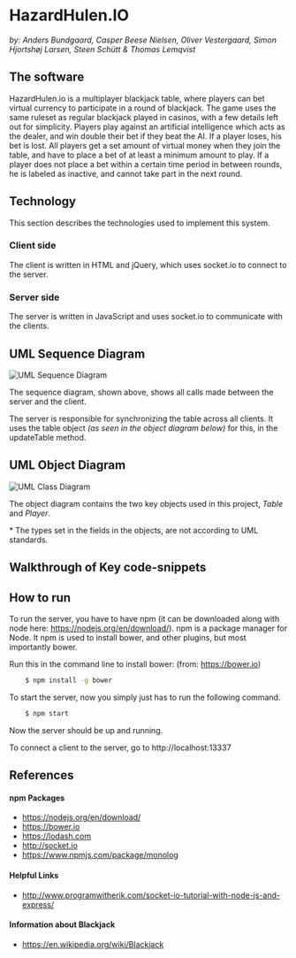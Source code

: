 # HazardHulen.IO
_by: Anders Bundgaard, Casper Beese Nielsen, Oliver Vestergaard, Simon Hjortshøj Larsen, Steen Schütt & Thomas Lemqvist_

## The software
HazardHulen.io is a multiplayer blackjack table, where players can bet virtual
currency to participate in a round of blackjack. The game uses the same ruleset as
regular blackjack played in casinos, with a few details left out for simplicity.
Players play against an artificial intelligence which acts as the dealer, and win
double their bet if they beat the AI. If a player loses, his bet is lost.
All players get a set amount of virtual money when they join the table, and have
to place a bet of at least a minimum amount to play. If a player does not place
a bet within a certain time period in between rounds, he is labeled as inactive,
and cannot take part in the next round.

## Technology
This section describes the technologies used to implement this system.
### Client side
The client is written in HTML and jQuery, which uses socket.io to connect to the server.

### Server side
The server is written in JavaScript and uses socket.io to communicate with the clients.

## UML Sequence Diagram
![UML Sequence Diagram](https://github.com/DrBumlehund/off_the_books/blob/master/Documentation/sequence.png "UML Sequence Diagram")

The sequence diagram, shown above, shows all calls made between the server and the client.

The server is responsible for synchronizing the table across all clients. It uses the table object _(as seen in the object diagram below)_ for this, in the updateTable method.

## UML Object Diagram
![UML Class Diagram](https://github.com/DrBumlehund/off_the_books/blob/master/Documentation/ClassDiag.png "UML Class Diagram")

The object diagram contains the two key objects used in this project, _Table_ and _Player_.

\* The types set in the fields in the objects, are not according to UML standards.

## Walkthrough of Key code-snippets

## How to run
To run the server, you have to have npm (it can be downloaded along with node here: https://nodejs.org/en/download/).
npm is a package manager for Node. It npm is used to install bower, and other plugins, but most importantly bower.

Run this in the command line to install bower: (from: https://bower.io)
``` sh
    $ npm install -g bower
```
To start the server, now you simply just has to run the following command.
``` sh
    $ npm start
```

Now the server should be up and running.

To connect a client to the server, go to http://localhost:13337

## References
#### npm Packages
* https://nodejs.org/en/download/
* https://bower.io
* https://lodash.com
* http://socket.io
* https://www.npmjs.com/package/monolog
#### Helpful Links
* http://www.programwitherik.com/socket-io-tutorial-with-node-js-and-express/
#### Information about Blackjack
* https://en.wikipedia.org/wiki/Blackjack
